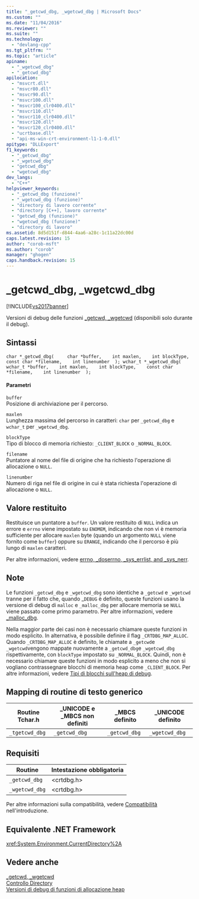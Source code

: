 ```yaml
---
title: "_getcwd_dbg, _wgetcwd_dbg | Microsoft Docs"
ms.custom: ""
ms.date: "11/04/2016"
ms.reviewer: ""
ms.suite: ""
ms.technology: 
  - "devlang-cpp"
ms.tgt_pltfrm: ""
ms.topic: "article"
apiname: 
  - "_wgetcwd_dbg"
  - "_getcwd_dbg"
apilocation: 
  - "msvcrt.dll"
  - "msvcr80.dll"
  - "msvcr90.dll"
  - "msvcr100.dll"
  - "msvcr100_clr0400.dll"
  - "msvcr110.dll"
  - "msvcr110_clr0400.dll"
  - "msvcr120.dll"
  - "msvcr120_clr0400.dll"
  - "ucrtbase.dll"
  - "api-ms-win-crt-environment-l1-1-0.dll"
apitype: "DLLExport"
f1_keywords: 
  - "_getcwd_dbg"
  - "_wgetcwd_dbg"
  - "getcwd_dbg"
  - "wgetcwd_dbg"
dev_langs: 
  - "C++"
helpviewer_keywords: 
  - "_getcwd_dbg (funzione)"
  - "_wgetcwd_dbg (funzione)"
  - "directory di lavoro corrente"
  - "directory [C++], lavoro corrente"
  - "getcwd_dbg (funzione)"
  - "wgetcwd_dbg (funzione)"
  - "directory di lavoro"
ms.assetid: 8d5d151f-d844-4aa6-a28c-1c11a22dc00d
caps.latest.revision: 15
author: "corob-msft"
ms.author: "corob"
manager: "ghogen"
caps.handback.revision: 15
---
```

# _getcwd_dbg, _wgetcwd_dbg
[!INCLUDE[vs2017banner](../../assembler/inline/includes/vs2017banner.md)]

Versioni di debug delle funzioni [\_getcwd, \_wgetcwd](../../c-runtime-library/reference/getcwd-wgetcwd.md) \(disponibili solo durante il debug\).  
  
## Sintassi  
  
```  
char *_getcwd_dbg(     char *buffer,    int maxlen,    int blockType,    const char *filename,    int linenumber  ); wchar_t *_wgetcwd_dbg(     wchar_t *buffer,    int maxlen,    int blockType,    const char *filename,    int linenumber  );  
```  
  
#### Parametri  
 `buffer`  
 Posizione di archiviazione per il percorso.  
  
 `maxlen`  
 Lunghezza massima del percorso in caratteri: `char` per `_getcwd_dbg` e `wchar_t` per `_wgetcwd_dbg`.  
  
 `blockType`  
 Tipo di blocco di memoria richiesto: `_CLIENT_BLOCK` o `_NORMAL_BLOCK`.  
  
 `filename`  
 Puntatore al nome del file di origine che ha richiesto l'operazione di allocazione o `NULL`.  
  
 `linenumber`  
 Numero di riga nel file di origine in cui è stata richiesta l'operazione di allocazione o `NULL`.  
  
## Valore restituito  
 Restituisce un puntatore a `buffer`.  Un valore restituito di `NULL` indica un errore e `errno` viene impostato su `ENOMEM`, indicando che non vi è memoria sufficiente per allocare `maxlen` byte \(quando un argomento `NULL` viene fornito come `buffer`\) oppure su `ERANGE`, indicando che il percorso è più lungo di `maxlen` caratteri.  
  
 Per altre informazioni, vedere [errno, \_doserrno, \_sys\_errlist, and \_sys\_nerr](../../c-runtime-library/errno-doserrno-sys-errlist-and-sys-nerr.md).  
  
## Note  
 Le funzioni `_getcwd_dbg` e `_wgetcwd_dbg` sono identiche a `_getcwd` e `_wgetcwd` tranne per il fatto che, quando \_`DEBUG` è definito, queste funzioni usano la versione di debug di `malloc` e `_malloc_dbg` per allocare memoria se `NULL` viene passato come primo parametro.  Per altre informazioni, vedere [\_malloc\_dbg](../../c-runtime-library/reference/malloc-dbg.md).  
  
 Nella maggior parte dei casi non è necessario chiamare queste funzioni in modo esplicito.  In alternativa, è possibile definire il flag `_CRTDBG_MAP_ALLOC`.  Quando `_CRTDBG_MAP_ALLOC` è definito, le chiamate a `_getcwd`e `_wgetcwd`vengono mappate nuovamente a `_getcwd_dbg`e `_wgetcwd_dbg` rispettivamente, con `blockType` impostato su `_NORMAL_BLOCK`.  Quindi, non è necessario chiamare queste funzioni in modo esplicito a meno che non si vogliano contrassegnare blocchi di memoria heap come `_CLIENT_BLOCK`.  Per altre informazioni, vedere [Tipi di blocchi sull'heap di debug](../Topic/CRT%20Debug%20Heap%20Details.md#BKMK_Types_of_blocks_on_the_debug_heap).  
  
## Mapping di routine di testo generico  
  
|Routine Tchar.h|\_UNICODE e \_MBCS non definiti|\_MBCS definito|\_UNICODE definito|  
|---------------------|-------------------------------------|---------------------|------------------------|  
|`_tgetcwd_dbg`|`_getcwd_dbg`|`_getcwd_dbg`|`_wgetcwd_dbg`|  
  
## Requisiti  
  
|Routine|Intestazione obbligatoria|  
|-------------|-------------------------------|  
|`_getcwd_dbg`|\<crtdbg.h\>|  
|`_wgetcwd_dbg`|\<crtdbg.h\>|  
  
 Per altre informazioni sulla compatibilità, vedere [Compatibilità](../../c-runtime-library/compatibility.md) nell'introduzione.  
  
## Equivalente .NET Framework  
 <xref:System.Environment.CurrentDirectory%2A>  
  
## Vedere anche  
 [\_getcwd, \_wgetcwd](../../c-runtime-library/reference/getcwd-wgetcwd.md)   
 [Controllo Directory](../../c-runtime-library/directory-control.md)   
 [Versioni di debug di funzioni di allocazione heap](../Topic/Debug%20Versions%20of%20Heap%20Allocation%20Functions.md)